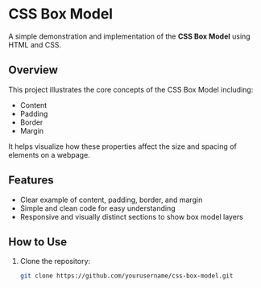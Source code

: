 # CSS Box Model

A simple demonstration and implementation of the **CSS Box Model** using HTML and CSS.

## Overview

This project illustrates the core concepts of the CSS Box Model including:

- Content
- Padding
- Border
- Margin

It helps visualize how these properties affect the size and spacing of elements on a webpage.

## Features

- Clear example of content, padding, border, and margin
- Simple and clean code for easy understanding
- Responsive and visually distinct sections to show box model layers

## How to Use

1. Clone the repository:
   ```bash
   git clone https://github.com/yourusername/css-box-model.git
